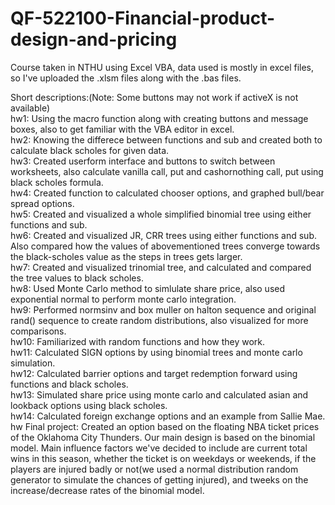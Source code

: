 # QF-522100-Financial-product-design-and-pricing
Course taken in NTHU using Excel VBA, data used is mostly in excel files, so I've uploaded the .xlsm files along with the .bas files.

Short descriptions:(Note: Some buttons may not work if activeX is not available)  
hw1: Using the macro function along with creating buttons and message boxes, also to get familiar with the VBA editor in excel.  
hw2: Knowing the differece between functions and sub and created both to calculate black scholes for given data.  
hw3: Created userform interface and buttons to switch between worksheets, also calculate vanilla call, put and cashornothing call, put using black scholes formula.   
hw4: Created function to calculated chooser options, and graphed bull/bear spread options.  
hw5: Created and visualized a whole simplified binomial tree using either functions and sub.  
hw6: Created and visualized JR, CRR trees using either functions and sub. Also compared how the values of abovementioned trees converge towards the black-scholes value as the steps in trees gets larger.   
hw7: Created and visualized trinomial tree, and calculated and compared the tree values to black scholes.  
hw8: Used Monte Carlo method to simlulate share price, also used exponential normal to perform monte carlo integration.  
hw9: Performed normsinv and box muller on halton sequence and original rand() sequence to create random distributions, also visualized for more comparisons.  
hw10: Familiarized with random functions and how they work.  
hw11: Calculated SIGN options by using binomial trees and monte carlo simulation.  
hw12: Calculated barrier options and target redemption forward using functions and black scholes.  
hw13: Simulated share price using monte carlo and calculated asian and lookback options using black scholes.  
hw14: Calculated foreign exchange options and an example from Sallie Mae. 
hw Final project: Created an option based on the floating NBA ticket prices of the Oklahoma City Thunders. Our main design is based on the binomial model. Main influence factors we've decided to include are current total wins in this season, whether the ticket is on weekdays or weekends, if the players are injured badly or not(we used a normal distribution random generator to simulate the chances of getting injured), and tweeks on the increase/decrease rates of the binomial model.

